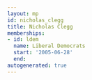 ```yaml
---
layout: mp
id: nicholas_clegg
title: Nicholas Clegg
memberships:
- id: ldem
  name: Liberal Democrats
  start: '2005-06-28'
  end: 
autogenerated: true
---
```

